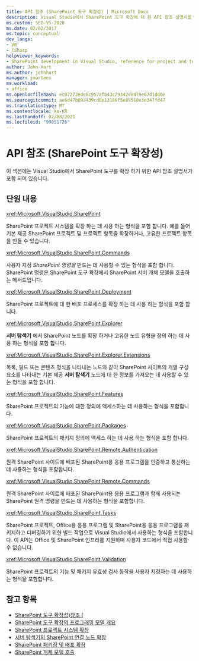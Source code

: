 ```yaml
---
title: API 참조 (SharePoint 도구 확장성) | Microsoft Docs
description: Visual Studio에서 SharePoint 도구 확장에 대 한 API 참조 설명서를 검토 합니다. VisualStudio와 같은 관련 네임 스페이스의 목록을 참조 하세요.
ms.custom: SEO-VS-2020
ms.date: 02/02/2017
ms.topic: conceptual
dev_langs:
- VB
- CSharp
helpviewer_keywords:
- SharePoint development in Visual Studio, reference for project and tools extensibility
author: John-Hart
ms.author: johnhart
manager: jmartens
ms.workload:
- office
ms.openlocfilehash: ec07272ede6c957afb43c29342e8479e67d1dd0e
ms.sourcegitcommit: ae6d47b09a439cd0e13180f5e89510e3e347fd47
ms.translationtype: MT
ms.contentlocale: ko-KR
ms.lasthandoff: 02/08/2021
ms.locfileid: "99851726"
---
```

# <a name="api-reference-sharepoint-tools-extensibility"></a>API 참조 (SharePoint 도구 확장성)
  이 섹션에는 Visual Studio에서 SharePoint 도구를 확장 하기 위한 API 참조 설명서가 포함 되어 있습니다.

## <a name="in-this-section"></a>단원 내용
 <xref:Microsoft.VisualStudio.SharePoint>

 SharePoint 프로젝트 시스템을 확장 하는 데 사용 하는 형식을 포함 합니다. 예를 들어 기본 제공 SharePoint 프로젝트 및 프로젝트 항목을 확장하거나, 고유한 프로젝트 항목을 만들 수 있습니다.

 <xref:Microsoft.VisualStudio.SharePoint.Commands>

 사용자 지정 *SharePoint 명령을* 만드는 데 사용할 수 있는 형식을 포함 합니다. SharePoint 명령은 SharePoint 도구 확장에서 SharePoint 서버 개체 모델을 호출하는 메서드입니다.

 <xref:Microsoft.VisualStudio.SharePoint.Deployment>

 SharePoint 프로젝트에 대 한 배포 프로세스를 확장 하는 데 사용 하는 형식을 포함 합니다.

 <xref:Microsoft.VisualStudio.SharePoint.Explorer>

 **서버 탐색기** 에서 SharePoint 노드를 확장 하거나 고유한 노드 유형을 정의 하는 데 사용 하는 형식을 포함 합니다.

 <xref:Microsoft.VisualStudio.SharePoint.Explorer.Extensions>

 목록, 필드 또는 콘텐츠 형식을 나타내는 노드와 같이 SharePoint 사이트의 개별 구성 요소를 나타내는 기본 제공 **서버 탐색기** 노드에 대 한 정보를 가져오는 데 사용할 수 있는 형식을 포함 합니다.

 <xref:Microsoft.VisualStudio.SharePoint.Features>

 SharePoint 프로젝트의 기능에 대한 정의에 액세스하는 데 사용하는 형식을 포함합니다.

 <xref:Microsoft.VisualStudio.SharePoint.Packages>

 SharePoint 프로젝트의 패키지 정의에 액세스 하는 데 사용 하는 형식을 포함 합니다.

 <xref:Microsoft.VisualStudio.SharePoint.Remote.Authentication>

 원격 SharePoint 사이트에 배포된 SharePoint용 응용 프로그램을 인증하고 통신하는 데 사용하는 형식을 포함합니다.

 <xref:Microsoft.VisualStudio.SharePoint.Remote.Commands>

 원격 SharePoint 사이트에 배포된 SharePoint용 응용 프로그램과 함께 사용되는 SharePoint 원격 명령을 만드는 데 사용하는 형식을 포함합니다.

 <xref:Microsoft.VisualStudio.SharePoint.Tasks>

 SharePoint 프로젝트, Office용 응용 프로그램 및 SharePoint용 응용 프로그램을 패키지하고 디버깅하기 위한 빌드 작업으로 Visual Studio에서 사용하는 형식을 포함합니다. 이 API는 Office 및 SharePoint 인프라를 지원하며 사용자 코드에서 직접 사용할 수 없습니다.

 <xref:Microsoft.VisualStudio.SharePoint.Validation>

 SharePoint 프로젝트의 기능 및 패키지 유효성 검사 동작을 사용자 지정하는 데 사용하는 형식을 포함합니다.

## <a name="see-also"></a>참고 항목
- [SharePoint 도구 확장성&#41;참조 &#40;](../sharepoint/reference-sharepoint-tools-extensibility.md)
- [SharePoint 도구 확장의 프로그래밍 모델 개요](../sharepoint/overview-of-the-programming-model-of-sharepoint-tools-extensions.md)
- [SharePoint 프로젝트 시스템 확장](../sharepoint/extending-the-sharepoint-project-system.md)
- [서버 탐색기의 SharePoint 연결 노드 확장](../sharepoint/extending-the-sharepoint-connections-node-in-server-explorer.md)
- [SharePoint 패키징 및 배포 확장](../sharepoint/extending-sharepoint-packaging-and-deployment.md)
- [SharePoint 개체 모델 호출](../sharepoint/calling-into-the-sharepoint-object-models.md)
